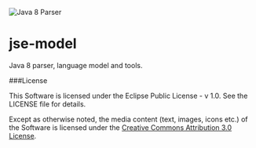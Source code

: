 ![Java 8 Parser](https://lh4.googleusercontent.com/-1QeYldtwt5c/Ut-YOfiyLaI/AAAAAAAABlI/uBJiQThEIfw/w718-h312-no/joker.jpg)

jse-model
=========

Java 8 parser, language model and tools.

###License

This Software is licensed under the Eclipse Public License - v 1.0. See the LICENSE file for details.

Except as otherwise noted, the media content (text, images, icons etc.) of the Software is licensed under the [Creative Commons Attribution 3.0 License](http://creativecommons.org/licenses/by/3.0/).
